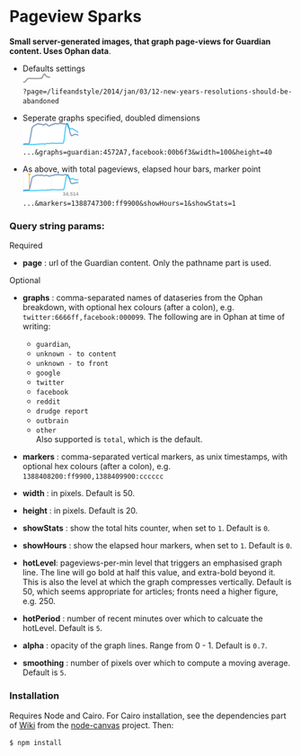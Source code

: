 Pageview Sparks
===============

__Small server-generated images, that graph page-views for Guardian content. Uses Ophan data__. 

* Defaults settings  
![](./example/example01.png)  
`?page=/lifeandstyle/2014/jan/03/12-new-years-resolutions-should-be-abandoned`

* Seperate graphs specified, doubled dimensions  
![](./example/example02.png)  
`...&graphs=guardian:4572A7,facebook:00b6f3&width=100&height=40`

* As above, with total pageviews, elapsed hour bars, marker point  
![](./example/example03.png)  
`...&markers=1388747300:ff9900&showHours=1&showStats=1`

### Query string params:

Required

* __page__ : url of the Guardian content. Only the pathname part is used.

Optional

* __graphs__ : comma-separated names of dataseries from the Ophan breakdown, with optional hex colours (after a colon), e.g. `twitter:6666ff,facebook:000099`. The following are in Ophan at time of writing:
    * `guardian`,
    * `unknown - to content`
    * `unknown - to front`
    * `google`
    * `twitter`
    * `facebook`
    * `reddit`
    * `drudge report`
    * `outbrain`
    * `other`  
    Also supported is `total`, which is the default.

* __markers__ : comma-separated vertical markers, as unix timestamps, with optional hex colours (after a colon), e.g. `1388408200:ff9900,1388409900:cccccc`

* __width__ : in pixels. Default is 50.

* __height__ : in pixels. Default is 20.

* __showStats__ : show the total hits counter, when set to `1`. Default is `0`.

* __showHours__ :  show the elapsed hour markers, when set to `1`. Default is `0`.

* __hotLevel__:  pageviews-per-min level that triggers an emphasised graph line. The line will go bold at half this value, and extra-bold beyond it. This is also the level at which the graph compresses vertically. Default is 50, which seems appropriate for articles; fronts need a higher figure, e.g. 250.

* __hotPeriod__ : number of recent minutes over which to calcuate the hotLevel. Default is `5`.

* __alpha__ : opacity of the graph lines. Range from 0 - 1. Default is `0.7`.

* __smoothing__ : number of pixels over which to compute a moving average. Default is `5`.

### Installation

Requires Node and Cairo. For Cairo installation, see the dependencies part of [Wiki](https://github.com/LearnBoost/node-canvas/wiki/_pages) from the [node-canvas](https://github.com/LearnBoost/node-canvas) project. Then:

```
$ npm install
```
